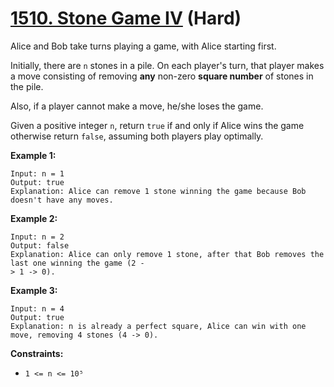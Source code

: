 # [1510. Stone Game IV][link] (Hard)

[link]: https://leetcode.com/problems/stone-game-iv/

Alice and Bob take turns playing a game, with Alice starting first.

Initially, there are `n` stones in a pile. On each player's turn, that player makes a move
consisting of removing **any** non-zero **square number** of stones in the pile.

Also, if a player cannot make a move, he/she loses the game.

Given a positive integer `n`, return `true` if and only if Alice wins the game otherwise return
`false`, assuming both players play optimally.

**Example 1:**

```
Input: n = 1
Output: true
Explanation: Alice can remove 1 stone winning the game because Bob doesn't have any moves.
```

**Example 2:**

```
Input: n = 2
Output: false
Explanation: Alice can only remove 1 stone, after that Bob removes the last one winning the game (2 -
> 1 -> 0).
```

**Example 3:**

```
Input: n = 4
Output: true
Explanation: n is already a perfect square, Alice can win with one move, removing 4 stones (4 -> 0).
```

**Constraints:**

- `1 <= n <= 10⁵`
